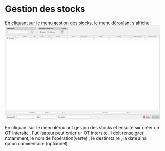 # Gestion des stocks
En cliquant sur le menu gestion des stocks, le menu déroulant s'affiche:
![Gestion des stocks](./images/gestion-stocks-ot-intersite.png)

En cliquant sur le menu déroulant gestion des stocks et ensuite sur créer un OT intersite , l'utilisateur peut créer un OT intersite.
Il doit renseigner notamment, le nom de l'opération(vente) , le destinataire , la date ainsi qu'un commentaire (optionnel)